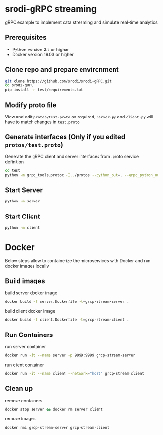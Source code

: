# srodi-gRPC streaming
gRPC example to implement data streaming and simulate real-time analytics

## Prerequisites
* Python version 2.7 or higher
* Docker version 19.03 or higher

## Clone repo and prepare environment
```bash
git clone https://github.com/srodi/srodi-gRPC.git
cd srodi-gRPC
pip install -r test/requirements.txt
```

## Modify proto file
View and edit `protos/test.proto` as required, `server.py` and `client.py` will have to match changes in `test.proto`

## Generate interfaces (Only if you edited `protos/test.proto`) 
Generate the gRPC client and server interfaces from .proto service definition
```bash
cd test
python -m grpc_tools.protoc -I../protos --python_out=. --grpc_python_out=. ../protos/test.proto
```

## Start Server
```bash
python -m server
```

## Start Client
```bash
python -m client
```

# Docker
Below steps allow to containerize the microservices with Docker and run docker images locally.

## Build images 
build server docker image
```bash
docker build -f server.Dockerfile -t=grcp-stream-server .
```
build client docker image
```bash
docker build -f client.Dockerfile -t=grcp-stream-client .
```

## Run Containers
run server container
```bash
docker run -it --name server -p 9999:9999 grcp-stream-server
```
run client container
```bash
docker run -it --name client --network="host" grcp-stream-client
``` 

## Clean up
remove containers
```bash
docker stop server && docker rm server client
```
remove images
```bash
docker rmi grcp-stream-server grcp-stream-client
```